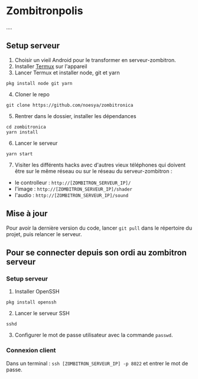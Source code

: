 # Zombitronpolis

.... 



## Setup serveur
1. Choisir un vieil Android pour le transformer en serveur-zombitron.
2. Installer [Termux](https://play.google.com/store/apps/details?id=com.termux) sur l'appareil
3. Lancer Termux et installer node, git et yarn
  ```
  pkg install node git yarn
  ```
4. Cloner le repo
  ```
  git clone https://github.com/noesya/zombitronica
  ```
5. Rentrer dans le dossier, installer les dépendances
  ```
  cd zombitronica
  yarn install
  ```
6. Lancer le serveur
  ```
  yarn start
  ```
7. Visiter les différents hacks avec d'autres vieux téléphones qui doivent être sur le même réseau ou sur le réseau du serveur-zombitron :
  - le controlleur : `http://[ZOMBITRON_SERVEUR_IP]/`
  - l'image : `http://[ZOMBITRON_SERVEUR_IP]/shader`
  - l'audio : `http://[ZOMBITRON_SERVEUR_IP]/sound`

## Mise à jour

Pour avoir la dernière version du code, lancer `git pull` dans le répertoire du projet, puis relancer le serveur.

## Pour se connecter depuis son ordi au zombitron serveur

### Setup serveur

1. Installer OpenSSH
  ```
  pkg install openssh
  ```
2. Lancer le serveur SSH
  ```
  sshd
  ```
3. Configurer le mot de passe utilisateur avec la commande `passwd`.

### Connexion client

Dans un terminal : `ssh [ZOMBITRON_SERVEUR_IP] -p 8022` et entrer le mot de passe.
